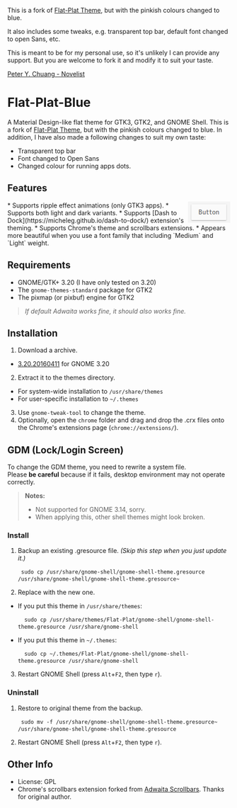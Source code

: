 This is a fork of [Flat-Plat Theme](https://github.com/nana-4/Flat-Plat), but with the pinkish colours changed to blue.

It also includes some tweaks, e.g. transparent top bar, default font changed to open Sans, etc.

This is meant to be for my personal use, so it's unlikely I can provide any support. But you are welcome to fork it and modify it to suit your taste.

[Peter Y. Chuang - Novelist](https://novelist.xyz)


Flat-Plat-Blue
==============
A Material Design-like flat theme for GTK3, GTK2, and GNOME Shell.
This is a fork of [Flat-Plat Theme](https://github.com/nana-4/Flat-Plat), but with the pinkish colours changed to blue.
In addition, I have also made a following changes to suit my own taste:
* Transparent top bar
* Font changed to Open Sans
* Changed colour for running apps dots.

Features
--------
<img src="img/Button.gif" alt="Button" align="right" />
* Supports ripple effect animations (only GTK3 apps).
* Supports both light and dark variants.
* Supports [Dash to Dock](https://micheleg.github.io/dash-to-dock/) extension's theming.
* Supports Chrome's theme and scrollbars extensions.
* Appears more beautiful when you use a font family that including `Medium` and `Light` weight.

Requirements
------------
* GNOME/GTK+ 3.20 (I have only tested on 3.20)
* The `gnome-themes-standard` package for GTK2
* The pixmap (or pixbuf) engine for GTK2

> _If default Adwaita works fine, it should also works fine._

Installation
------------
1. Download a archive.
  * [3.20.20160411](https://github.com/peterychuang/Flat-Plat-Blue/archive/3.20-20160411.tar.gz) for GNOME 3.20	
2. Extract it to the themes directory.
  * For system-wide installation to `/usr/share/themes`
  * For user-specific installation to `~/.themes`
3. Use `gnome-tweak-tool` to change the theme.
4. Optionally, open the `chrome` folder and drag and drop the .crx files onto the Chrome's extensions page (`chrome://extensions/`).

GDM (Lock/Login Screen)
------------------------------
To change the GDM theme, you need to rewrite a system file.  
Please **be careful** because if it fails, desktop environment may not operate correctly.
> **Notes:**
> * Not supported for GNOME 3.14, sorry.
> * When applying this, other shell themes might look broken.

### Install
1. Backup an existing .gresource file. _(Skip this step when you just update it.)_

        sudo cp /usr/share/gnome-shell/gnome-shell-theme.gresource /usr/share/gnome-shell/gnome-shell-theme.gresource~
2. Replace with the new one.
  * If you put this theme in `/usr/share/themes`:

          sudo cp /usr/share/themes/Flat-Plat/gnome-shell/gnome-shell-theme.gresource /usr/share/gnome-shell
  * If you put this theme in `~/.themes`:

          sudo cp ~/.themes/Flat-Plat/gnome-shell/gnome-shell-theme.gresource /usr/share/gnome-shell
3. Restart GNOME Shell (press `Alt`+`F2`, then type `r`).

### Uninstall
1. Restore to original theme from the backup.

        sudo mv -f /usr/share/gnome-shell/gnome-shell-theme.gresource~ /usr/share/gnome-shell/gnome-shell-theme.gresource
2. Restart GNOME Shell (press `Alt`+`F2`, then type `r`).


Other Info
----------
* License: GPL
* Chrome's scrollbars extension forked from [Adwaita Scrollbars](https://github.com/gnome-integration-team/chrome-gnome-scrollbar). Thanks for original author.
